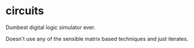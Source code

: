 # circuits

Dumbest digital logic simulator ever.

Doesn't use any of the sensible matrix based techniques and just iterates.
